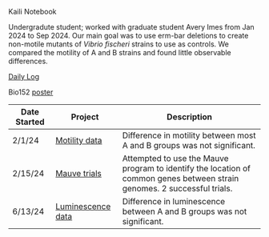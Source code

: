 Kaili Notebook

Undergradute student; worked with graduate student Avery Imes from Jan 2024 to Sep 2024. Our main goal was to use erm-bar deletions to create non-motile mutants of *Vibrio fischeri* strains to use as controls. We compared the motility of A and B strains and found little observable differences.

[Daily Log](https://github.com/auchak06/Kaili_Auchampach_Notebook/blob/main/Daily_Log.md)

Bio152 [poster]("\\research.drive.wisc.edu\mmandel\labdata\members\Kaili_Auchampach\Bio152Project\Kaili_BIO152Poster_v03.pdf")

Date Started|Project|Description
--|--|--
2/1/24|[Motility data](https://github.com/auchak06/Kaili_Auchampach_Notebook/blob/main/Motility_Assay_Data.md)|Difference in motility between most A and B groups was not significant.
2/15/24|[Mauve trials](https://github.com/auchak06/Kaili_Auchampach_Notebook/blob/main/GenomeAlignment_Mauve_Trials.md)|Attempted to use the Mauve program to identify the location of common genes between strain genomes. 2 successful trials.
6/13/24|[Luminescence data](https://github.com/auchak06/Kaili_Auchampach_Notebook/blob/main/Luminescence_Assay_Data.md)|Difference in luminescence between A and B groups was not significant.
